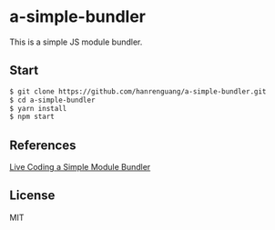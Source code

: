 # a-simple-bundler
This is a simple JS module bundler.

## Start
```bash
$ git clone https://github.com/hanrenguang/a-simple-bundler.git
$ cd a-simple-bundler
$ yarn install
$ npm start
```

## References
[Live Coding a Simple Module Bundler](https://www.youtube.com/watch?v=Gc9-7PBqOC8)

## License
MIT